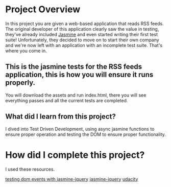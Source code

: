 # Project Overview

In this project you are given a web-based application that reads RSS feeds. The original developer of this application clearly saw the value in testing, they've already included [Jasmine](http://jasmine.github.io/) and even started writing their first test suite! Unfortunately, they decided to move on to start their own company and we're now left with an application with an incomplete test suite. That's where you come in.


## This is the jasmine tests for the RSS feeds application, this is how you will ensure it runs properly.

You will download the assets and run index.html, there you will see everything passes and all the current tests are completed.


## What did I learn from this project?

I dived into Test Driven Development, using async jasmine functions to ensure proper operation and testing the DOM to ensure proper functionality.

# How did I complete this project?

I used these resources.


[testing dom events with jasmine-jquery](http://www.htmlgoodies.com/beyond/javascript/js-ref/testing-dom-events-using-jquery-and-jasmine-2.0.html)
[jasmine-jquery](https://github.com/velesin/jasmine-jquery)
[udacity](http://www.udacity.com)
